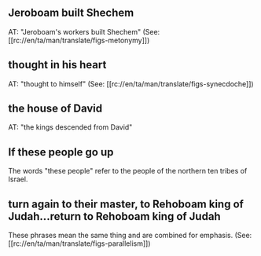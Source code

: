 ## Jeroboam built Shechem ##

AT: "Jeroboam's workers built Shechem" (See: [[rc://en/ta/man/translate/figs-metonymy]])

## thought in his heart ##

AT: "thought to himself" (See: [[rc://en/ta/man/translate/figs-synecdoche]])

## the house of David ##

AT: "the kings descended from David"

## If these people go up ##

The words "these people" refer to the people of the northern ten tribes of Israel.

## turn again to their master, to Rehoboam king of Judah...return to Rehoboam king of Judah ##

These phrases mean the same thing and are combined for emphasis. (See: [[rc://en/ta/man/translate/figs-parallelism]])